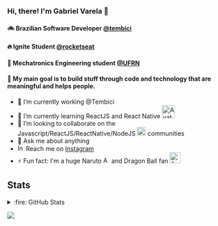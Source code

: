 ### Hi, there! I'm Gabriel Varela 👋

#### :bike: Brazilian Software Developer <a href="https://tembici.com.br/">@tembici</a>
#### 🔥 Ignite Student <a href="https://rocketseat.com.br/">@rocketseat</a>
#### 🤖 Mechatronics Engineering student <a href="https://www.ufrn.br/">@UFRN</a>

#### :dart: My main goal is to build stuff through code and technology that are meaningful and helps people.

- 🔭 I’m currently working @Tembici
- 🌱 I’m currently learning ReactJS and React Native <img src="https://user-images.githubusercontent.com/22225821/99891807-bd4cdd80-2c4c-11eb-9f19-244a55bbaf48.png" alt="Avatar React" border="0" width="30">
- 👯 I’m looking to collaborate on the Javascript/ReactJS/ReactNative/NodeJS <img src="https://user-images.githubusercontent.com/22225821/99891904-b1155000-2c4d-11eb-8295-4c6927f36b84.png" alt="Avatar JS" border="0" width="20"> communities
- 💬 Ask me about anything
- <img src="https://upload.wikimedia.org/wikipedia/commons/thumb/a/a5/Instagram_icon.png/1200px-Instagram_icon.png" alt="Instagram" border="0" width="15" align-item="center" /> Reach me on [Instagram](https://www.instagram.com/gabrielvrl.dev/)
- ⚡ Fun fact: I'm a huge Naruto <img src="https://user-images.githubusercontent.com/22225821/99891010-119f8f80-2c44-11eb-96ec-5fb56fdf05b3.png" alt="Avatar Konoha" border="0" width="15"> and Dragon Ball fan <img src="https://user-images.githubusercontent.com/22225821/99891021-2e3bc780-2c44-11eb-850c-d8299707cf3c.png" alt="Avatar Goku" border="0" width="25">

## Stats

<details>
  <summary>:fire: GitHub Stats</summary>
  <img align="left" alt="codeSTACKr's GitHub Stats" src="https://github-readme-stats.codestackr.vercel.app/api?username=gabrielvrl&show_icons=true&hide_border=true" />
</details>

![](https://komarev.com/ghpvc/?username=gabrielvrl)
